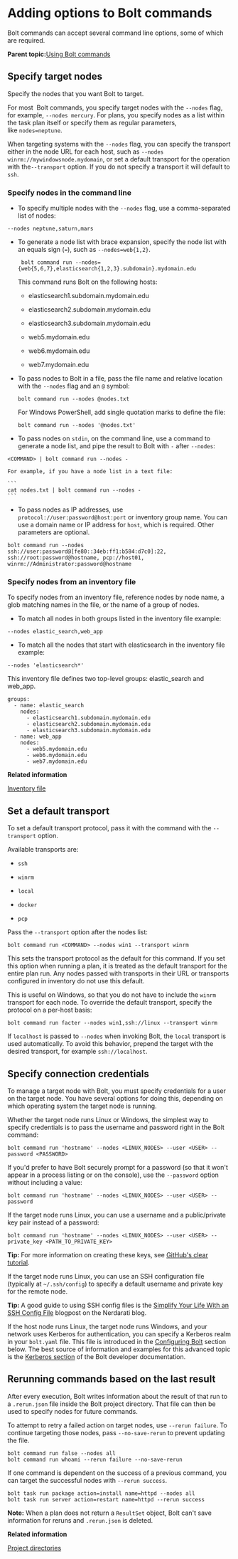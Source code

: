 # Adding options to Bolt commands

Bolt commands can accept several command line options, some of which are required.

**Parent topic:**[Using Bolt commands](running_bolt.md)

## Specify target nodes

Specify the nodes that you want Bolt to target.

For most  Bolt commands, you specify target nodes with the `--nodes` flag, for example, `--nodes mercury`. For plans, you specify nodes as a list within the task plan itself or specify them as regular parameters, like `nodes=neptune`.

When targeting systems with the `--nodes` flag, you can specify the transport either in the node URL for each host, such as `--nodes winrm://mywindowsnode.mydomain`, or set a default transport for the operation with the`--transport` option. If you do not specify a transport it will default to `ssh`.

### Specify nodes in the command line

-   To specify multiple nodes with the `--nodes` flag, use a comma-separated list of nodes:

```
--nodes neptune,saturn,mars
```

-   To generate a node list with brace expansion, specify the node list with an equals sign \(`=`\), such as `--nodes=web{1,2}`.

    ```
     bolt command run --nodes={web{5,6,7},elasticsearch{1,2,3}.subdomain}.mydomain.edu  
    ```

    This command runs Bolt on the following hosts:

    -   elasticsearch1.subdomain.mydomain.edu

    -   elasticsearch2.subdomain.mydomain.edu

    -   elasticsearch3.subdomain.mydomain.edu

    -   web5.mydomain.edu

    -   web6.mydomain.edu

    -   web7.mydomain.edu

-   To pass nodes to Bolt in a file, pass the file name and relative location with the `--nodes` flag and an `@` symbol:

    ```
    bolt command run --nodes @nodes.txt
    ```

    For Windows PowerShell, add single quotation marks to define the file:

    ```
    bolt command run --nodes '@nodes.txt'
    ```

-   To pass nodes on `stdin`, on the command line, use a command to generate a node list, and pipe the result to Bolt with `-` after `--nodes`:

```
<COMMAND> | bolt command run --nodes -
```

    For example, if you have a node list in a text file:

    ```
    cat nodes.txt | bolt command run --nodes -
    ```

-   To pass nodes as IP addresses, use `protocol://user:password@host:port` or inventory group name. You can use a domain name or IP address for `host`, which is required. Other parameters are optional.

```
bolt command run --nodes ssh://user:password@[fe80::34eb:ff1:b584:d7c0]:22,
ssh://root:password@hostname, pcp://host01, winrm://Administrator:password@hostname
```


### Specify nodes from an inventory file

To specify nodes from an inventory file, reference nodes by node name, a glob matching names in the file, or the name of a group of nodes.

-   To match all nodes in both groups listed in the inventory file example:

```
--nodes elastic_search,web_app
```

-   To match all the nodes that start with elasticsearch in the inventory file example:

```
--nodes 'elasticsearch*' 
```


This inventory file defines two top-level groups: elastic\_search and web\_app.

```
groups:
  - name: elastic_search
    nodes:
      - elasticsearch1.subdomain.mydomain.edu
      - elasticsearch2.subdomain.mydomain.edu
      - elasticsearch3.subdomain.mydomain.edu
  - name: web_app
    nodes:
      - web5.mydomain.edu
      - web6.mydomain.edu
      - web7.mydomain.edu
```

**Related information**  


[Inventory file](inventory_file.md)

## Set a default transport

To set a default transport protocol, pass it with the command with the `--transport` option.

Available transports are:

-   `ssh`

-   `winrm`

-   `local`

-   `docker`

-   `pcp`


Pass the `--transport` option after the nodes list:

```
bolt command run <COMMAND> --nodes win1 --transport winrm
```

This sets the transport protocol as the default for this command. If you set this option when running a plan, it is treated as the default transport for the entire plan run. Any nodes passed with transports in their URL or transports configured in inventory do not use this default.

This is useful on Windows, so that you do not have to include the `winrm` transport for each node. To override the default transport, specify the protocol on a per-host basis:

```
bolt command run facter --nodes win1,ssh://linux --transport winrm
```

If `localhost` is passed to `--nodes` when invoking Bolt, the `local` transport is used automatically. To avoid this behavior, prepend the target with the desired transport, for example `ssh://localhost`.

## Specify connection credentials

To manage a target node with Bolt, you must specify credentials for a user on the target node. You have several options for doing this, depending on which operating system the target node is running.

Whether the target node runs Linux or Windows, the simplest way to specify credentials is to pass the username and password right in the Bolt command:

```
bolt command run 'hostname' --nodes <LINUX_NODES> --user <USER> --password <PASSWORD>
```

If you'd prefer to have Bolt securely prompt for a password \(so that it won't appear in a process listing or on the console\), use the `--password` option without including a value:

```
bolt command run 'hostname' --nodes <LINUX_NODES> --user <USER> --password
```

If the target node runs Linux, you can use a username and a public/private key pair instead of a password:

```
bolt command run 'hostname' --nodes <LINUX_NODES> --user <USER> --private_key <PATH_TO_PRIVATE_KEY>
```

**Tip:** For more information on creating these keys, see [GitHub's clear tutorial](https://help.github.com/en/articles/generating-a-new-ssh-key-and-adding-it-to-the-ssh-agent).

If the target node runs Linux, you can use an SSH configuration file \(typically at `~/.ssh/config`\) to specify a default username and private key for the remote node.

**Tip:** A good guide to using SSH config files is the [Simplify Your Life With an SSH Config File](https://nerderati.com/2011/03/17/simplify-your-life-with-an-ssh-config-file/) blogpost on the Nerdarati blog.

If the host node runs Linux, the target node runs Windows, and your network uses Kerberos for authentication, you can specify a Kerberos realm in your `bolt.yaml` file. This file is introduced in the [Configuring Bolt](configuring_bolt.md) section below. The best source of information and examples for this advanced topic is the [Kerberos section](https://github.com/puppetlabs/bolt/blob/master/developer-docs/kerberos.md) of the Bolt developer documentation.

## Rerunning commands based on the last result

After every execution, Bolt writes information about the result of that run to a `.rerun.json` file inside the Bolt project directory. That file can then be used to specify nodes for future commands.

To attempt to retry a failed action on target nodes, use `--rerun failure`. To continue targeting those nodes, pass `--no-save-rerun` to prevent updating the file.

```
bolt command run false --nodes all
bolt command run whoami --rerun failure --no-save-rerun
```

If one command is dependent on the success of a previous command, you can target the successful nodes with `--rerun success`.

```
bolt task run package action=install name=httpd --nodes all
bolt task run server action=restart name=httpd --rerun success
```

**Note:** When a plan does not return a `ResultSet` object, Bolt can't save information for reruns and `.rerun.json` is deleted.

**Related information**  


[Project directories](bolt_project_directories.md#)

